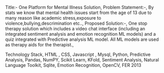 Title:- One Platform for Mental Illness Solution,
Problem Statement:-,
By stats we know that mental health issues start from the age of 13 due to many reason like academic stress,exposure to violence,bullying,descrimination etc..,
Proposed Solution:-,
One stop therapy solution which includes a video chat interface
(including an integrated sentiment analysis and emotion recognition ML models)
and a  quiz integrated with Predictive analysis ML model. All ML models are used as therapy aids for the therapist.,

Technology Stack,
HTML ,
CSS,
Javascript ,
Mysql,
Python,
Predictive Analysis,
Pandas,
NumPY,
Scikit Learn,
KFold,
Sentiment Analysis,
Natural Language Toolkit,
Sqlite,
Emotion Recognition,
OpenCV,
FER 2013
